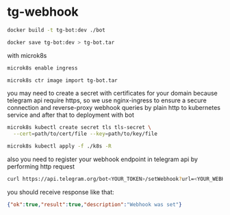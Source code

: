 # tg-webhook

```bash
docker build -t tg-bot:dev ./bot

docker save tg-bot:dev > tg-bot.tar
```

with microk8s
```bash
microk8s enable ingress

microk8s ctr image import tg-bot.tar
```

you may need to create a secret with certificates for your domain because telegram api require https,
so we use nginx-ingress to ensure a secure connection and reverse-proxy webhook queries by plain http
to kubernetes service and after that to deployment with bot
```bash
microk8s kubectl create secret tls tls-secret \
  --cert=path/to/cert/file --key=path/to/key/file
```

```bash
microk8s kubectl apply -f ./k8s -R
```

also you need to register your webhook endpoint in telegram api by performing http request
```bash
curl https://api.telegram.org/bot<YOUR_TOKEN>/setWebhook?url=<YOUR_WEBHOOK_URL>
```
you should receive response like that:

```json
{"ok":true,"result":true,"description":"Webhook was set"}
```
